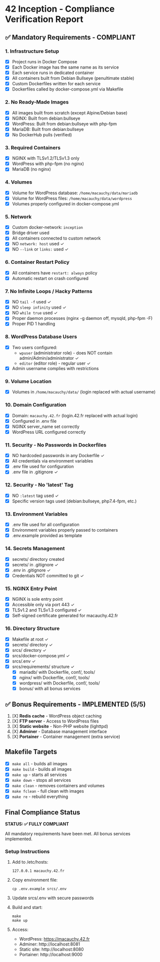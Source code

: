 # 42 Inception - Compliance Verification Report

## ✅ Mandatory Requirements - COMPLIANT

### 1. Infrastructure Setup
- [X] Project runs in Docker Compose
- [X] Each Docker image has the same name as its service
- [X] Each service runs in dedicated container
- [X] All containers built from Debian Bullseye (penultimate stable)
- [X] Custom Dockerfiles written for each service
- [X] Dockerfiles called by docker-compose.yml via Makefile

### 2. No Ready-Made Images
- [X] All images built from scratch (except Alpine/Debian base)
- [X] NGINX: Built from debian:bullseye
- [X] WordPress: Built from debian:bullseye with php-fpm
- [X] MariaDB: Built from debian:bullseye
- [X] No DockerHub pulls (verified)

### 3. Required Containers
- [X] NGINX with TLSv1.2/TLSv1.3 only
- [X] WordPress with php-fpm (no nginx)
- [X] MariaDB (no nginx)

### 4. Volumes
- [X] Volume for WordPress database: `/home/macauchy/data/mariadb`
- [X] Volume for WordPress files: `/home/macauchy/data/wordpress`
- [X] Volumes properly configured in docker-compose.yml

### 5. Network
- [X] Custom docker-network: `inception`
- [X] Bridge driver used
- [X] All containers connected to custom network
- [X] NO `network: host` used ✓
- [X] NO `--link` or `links:` used ✓

### 6. Container Restart Policy
- [X] All containers have `restart: always` policy
- [X] Automatic restart on crash configured

### 7. No Infinite Loops / Hacky Patterns
- [X] NO `tail -f` used ✓
- [X] NO `sleep infinity` used ✓
- [X] NO `while true` used ✓
- [X] Proper daemon processes (nginx -g daemon off, mysqld, php-fpm -F)
- [X] Proper PID 1 handling

### 8. WordPress Database Users
- [X] Two users configured:
  - `wpuser` (administrator role) - does NOT contain admin/Admin/administrator ✓
  - `editor` (editor role) - regular user ✓
- [X] Admin username complies with restrictions

### 9. Volume Location
- [X] Volumes in `/home/macauchy/data/` (login replaced with actual username)

### 10. Domain Configuration
- [X] Domain: `macauchy.42.fr` (login.42.fr replaced with actual login)
- [X] Configured in .env file
- [X] NGINX server_name set correctly
- [X] WordPress URL configured correctly

### 11. Security - No Passwords in Dockerfiles
- [X] NO hardcoded passwords in any Dockerfile ✓
- [X] All credentials via environment variables
- [X] .env file used for configuration
- [X] .env file in .gitignore ✓

### 12. Security - No 'latest' Tag
- [X] NO `:latest` tag used ✓
- [X] Specific version tags used (debian:bullseye, php7.4-fpm, etc.)

### 13. Environment Variables
- [X] .env file used for all configuration
- [X] Environment variables properly passed to containers
- [X] .env.example provided as template

### 14. Secrets Management
- [X] secrets/ directory created
- [X] secrets/ in .gitignore ✓
- [X] .env in .gitignore ✓
- [X] Credentials NOT committed to git ✓

### 15. NGINX Entry Point
- [X] NGINX is sole entry point
- [X] Accessible only via port 443 ✓
- [X] TLSv1.2 and TLSv1.3 configured ✓
- [X] Self-signed certificate generated for macauchy.42.fr

### 16. Directory Structure
- [X] Makefile at root ✓
- [X] secrets/ directory ✓
- [X] srcs/ directory ✓
- [X] srcs/docker-compose.yml ✓
- [X] srcs/.env ✓
- [X] srcs/requirements/ structure ✓
  - [X] mariadb/ with Dockerfile, conf/, tools/
  - [X] nginx/ with Dockerfile, conf/, tools/
  - [X] wordpress/ with Dockerfile, conf/, tools/
  - [X] bonus/ with all bonus services

## ✅ Bonus Requirements - IMPLEMENTED (5/5)

1. [X] **Redis cache** - WordPress object caching
2. [X] **FTP server** - Access to WordPress files
3. [X] **Static website** - Non-PHP website (lighttpd)
4. [X] **Adminer** - Database management interface
5. [X] **Portainer** - Container management (extra service)

## Makefile Targets

- [X] `make all` - builds all images
- [X] `make build` - builds all images
- [X] `make up` - starts all services
- [X] `make down` - stops all services
- [X] `make clean` - removes containers and volumes
- [X] `make fclean` - full clean with images
- [X] `make re` - rebuild everything

## Final Compliance Status

**STATUS: ✅ FULLY COMPLIANT**

All mandatory requirements have been met. All bonus services implemented.

### Setup Instructions

1. Add to /etc/hosts:
   ```
   127.0.0.1 macauchy.42.fr
   ```

2. Copy environment file:
   ```
   cp .env.example srcs/.env
   ```

3. Update srcs/.env with secure passwords

4. Build and start:
   ```
   make
   make up
   ```

5. Access:
   - WordPress: https://macauchy.42.fr
   - Adminer: http://localhost:8081
   - Static site: http://localhost:8080
   - Portainer: http://localhost:9000
